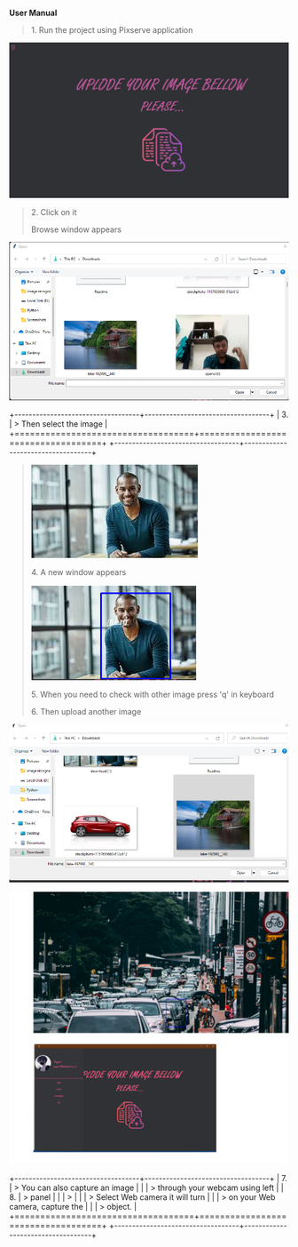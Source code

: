 **User Manual**

> 1\. Run the project using Pixserve application

![](Readme/media/image1.png)

> 2\. Click on it
>
> Browse window appears

![](Readme/media/image2.png)

+-----------------------------------+-----------------------------------+
| 3\.                               | > Then select the image           |
+===================================+===================================+
+-----------------------------------+-----------------------------------+

> ![](Readme/media/image3.png)
>
> 4\. A new window appears
>
> ![](Readme/media/image4.png)
>
> 5\. When you need to check with other image press 'q' in keyboard
>
> 6\. Then upload another image

![](Readme/media/image5.png)

![](Readme/media/image6.png)

+-----------------------------------+-----------------------------------+
| 7\.                               | > You can also capture an image   |
|                                   | > through your webcam using left  |
| 8\.                               | > panel                           |
|                                   | >                                 |
|                                   | > Select Web camera it will turn  |
|                                   | > on your Web camera, capture the |
|                                   | > object.                         |
+===================================+===================================+
+-----------------------------------+-----------------------------------+
